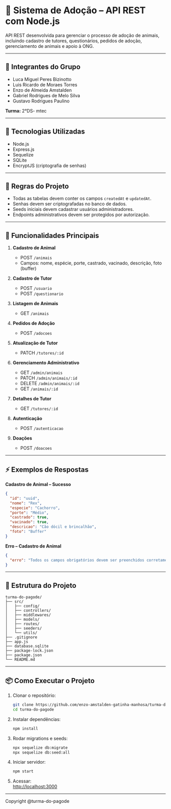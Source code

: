 # 🐾 Sistema de Adoção – API REST com Node.js

API REST desenvolvida para gerenciar o processo de adoção de animais, incluindo cadastro de tutores, questionários, pedidos de adoção, gerenciamento de animais e apoio à ONG.  

---

## 👥 Integrantes do Grupo
- Luca Miguel Peres Bizinotto
- Luis Ricardo de Moraes Torres
- Enzo de Almeida Amstalden
- Gabriel Rodrigues de Melo Silva
- Gustavo Rodrigues Paulino

**Turma:** 2°DS- mtec

---

## 🚀 Tecnologias Utilizadas
- Node.js  
- Express.js  
- Sequelize  
- SQLite
- EncryptJS (criptografia de senhas)  

---

## 🔧 Regras do Projeto
- Todas as tabelas devem conter os campos `createdAt` e `updatedAt`.  
- Senhas devem ser criptografadas no banco de dados.  
- Seeds iniciais devem cadastrar usuários administradores.  
- Endpoints administrativos devem ser protegidos por autorização.  

---

## 📌 Funcionalidades Principais
1. **Cadastro de Animal**  
   - POST `/animais`  
   - Campos: nome, espécie, porte, castrado, vacinado, descrição, foto (buffer)  

2. **Cadastro de Tutor**  
   - POST `/usuario`  
   - POST `/questionario`  

3. **Listagem de Animais**  
   - GET `/animais`  

4. **Pedidos de Adoção**  
   - POST `/adocoes`  

5. **Atualização de Tutor**  
   - PATCH `/tutores/:id`  

6. **Gerenciamento Administrativo**  
   - GET `/admin/animais`  
   - PATCH `/admin/animais/:id`  
   - DELETE `/admin/animais/:id`  
   - GET `/animais/:id`  

7. **Detalhes de Tutor**  
   - GET `/tutores/:id`  

8. **Autenticação**  
   - POST `/autenticacao`  

9. **Doações**  
   - POST `/doacoes`  

---

## ⚡ Exemplos de Respostas
**Cadastro de Animal – Sucesso**
```json
{
  "id": "uuid",
  "nome": "Rex",
  "especie": "Cachorro",
  "porte": "Médio",
  "castrado": true,
  "vacinado": true,
  "descricao": "Cão dócil e brincalhão",
  "foto": "Buffer"
}
```

**Erro – Cadastro de Animal**
```json
{
  "erro": "Todos os campos obrigatórios devem ser preenchidos corretamente."
}
```

---

## 📂 Estrutura do Projeto
```
turma-do-pagode/
├── src/
│   ├── config/
│   ├── controllers/
│   ├── middlewares/
│   ├── models/
│   ├── routes/
│   ├── seeders/
│   └── utils/
├── .gitignore
├── app.js
├── database.sqlite
├── package-lock.json
├── package.json
└── README.md

```

---

## 📦 Como Executar o Projeto
1. Clonar o repositório:  
   ```bash
   git clone https://github.com/enzo-amstalden-gatinha-manhosa/turma-do-pagode
   cd turma-do-pagode
   ```

2. Instalar dependências:  
   ```bash
   npm install
   ```

3. Rodar migrations e seeds:  
   ```bash
   npx sequelize db:migrate
   npx sequelize db:seed:all
   ```

4. Iniciar servidor:  
   ```bash
   npm start
   ```

5. Acessar:  
   [http://localhost:3000](http://localhost:3000)  

---

Copyright @turma-do-pagode
